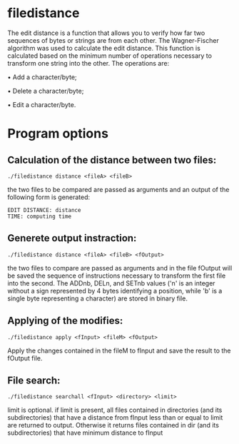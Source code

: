 # filedistance
The edit distance is a function that allows you to verify how far two sequences of bytes or strings are from each other. The Wagner-Fischer algorithm was used to calculate the edit distance. This function is calculated based on the minimum number of operations necessary to transform one string into the other. The operations are:

  • Add a character/byte;

  • Delete a character/byte;

  • Edit a character/byte.

# Program options
## Calculation of the distance between two files:

	./filedistance distance <fileA> <fileB>
	
the two files to be compared are passed as arguments and an output of the following form is generated:

	EDIT DISTANCE: distance
	TIME: computing time

## Generete output instraction:

	./filedistance distance <fileA> <fileB> <fOutput>

the two files to compare are passed as arguments and in the file fOutput will be saved the sequence of instructions necessary to transform the first file into the second.
The ADDnb, DELn, and SETnb values ('n' is an integer without a sign represented by 4 bytes identifying a position, while 'b' is a single byte representing a character) are stored in binary file.

## Applying of the modifies:

	./filedistance apply <fInput> <fileM> <fOutput> 
	
Apply the changes contained in the fileM to fInput and save the result to the fOutput file.

## File search:
	
	./filedistance searchall <fInput> <directory> <limit>

limit is optional. if limit is present, all files contained in directories (and its subdirectories) that have a distance from fInput less than or equal to limit are returned to output. Otherwise it returns files contained in dir (and its subdirectories) that have minimum distance to fInput
